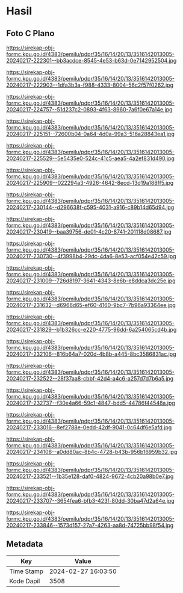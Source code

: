 # Hasil

## Foto C Plano

https://sirekap-obj-formc.kpu.go.id/4383/pemilu/pdpr/35/16/14/20/13/3516142013005-20240217-222301--bb3acdce-8545-4e53-b63d-0e7142952504.jpg

https://sirekap-obj-formc.kpu.go.id/4383/pemilu/pdpr/35/16/14/20/13/3516142013005-20240217-222903--1dfa3b3a-f988-4333-8004-56c2f57f0262.jpg

https://sirekap-obj-formc.kpu.go.id/4383/pemilu/pdpr/35/16/14/20/13/3516142013005-20240217-224757--51d237c2-0893-4f63-8960-7a6f0e67a14e.jpg

https://sirekap-obj-formc.kpu.go.id/4383/pemilu/pdpr/35/16/14/20/13/3516142013005-20240217-225151--72600b04-0a64-4d0a-99a3-516a28843ea1.jpg

https://sirekap-obj-formc.kpu.go.id/4383/pemilu/pdpr/35/16/14/20/13/3516142013005-20240217-225529--5e5435e0-524c-41c5-aea5-4a2ef831d490.jpg

https://sirekap-obj-formc.kpu.go.id/4383/pemilu/pdpr/35/16/14/20/13/3516142013005-20240217-225909--022294a3-4926-4642-8ecd-13d19a188ff5.jpg

https://sirekap-obj-formc.kpu.go.id/4383/pemilu/pdpr/35/16/14/20/13/3516142013005-20240217-230144--d296638f-c595-4031-a916-c89b14d65d94.jpg

https://sirekap-obj-formc.kpu.go.id/4383/pemilu/pdpr/35/16/14/20/13/3516142013005-20240217-230419--baa39756-de01-4c20-8741-201118d08687.jpg

https://sirekap-obj-formc.kpu.go.id/4383/pemilu/pdpr/35/16/14/20/13/3516142013005-20240217-230730--4f3998b4-29dc-4da6-8e53-acf054e42c59.jpg

https://sirekap-obj-formc.kpu.go.id/4383/pemilu/pdpr/35/16/14/20/13/3516142013005-20240217-231009--726d8197-3641-4343-8e6b-e8ddca3dc25e.jpg

https://sirekap-obj-formc.kpu.go.id/4383/pemilu/pdpr/35/16/14/20/13/3516142013005-20240217-231632--d6966d65-ef60-4160-9bc7-7b96a93364ee.jpg

https://sirekap-obj-formc.kpu.go.id/4383/pemilu/pdpr/35/16/14/20/13/3516142013005-20240217-231829--b1b326cc-e220-4775-96dd-6a254065cd4b.jpg

https://sirekap-obj-formc.kpu.go.id/4383/pemilu/pdpr/35/16/14/20/13/3516142013005-20240217-232106--816b64a7-020d-4b8b-a445-8bc3586831ac.jpg

https://sirekap-obj-formc.kpu.go.id/4383/pemilu/pdpr/35/16/14/20/13/3516142013005-20240217-232522--28f37aa8-cbbf-42d4-a4c6-a257d7d7b6a5.jpg

https://sirekap-obj-formc.kpu.go.id/4383/pemilu/pdpr/35/16/14/20/13/3516142013005-20240217-232737--f30e4a66-59c1-4847-bdd5-44786f44548a.jpg

https://sirekap-obj-formc.kpu.go.id/4383/pemilu/pdpr/35/16/14/20/13/3516142013005-20240217-233016--8ef2788e-0edd-42df-9041-0c64df6e5afd.jpg

https://sirekap-obj-formc.kpu.go.id/4383/pemilu/pdpr/35/16/14/20/13/3516142013005-20240217-234108--a0dd80ac-8b4c-4728-b43b-956b16959b32.jpg

https://sirekap-obj-formc.kpu.go.id/4383/pemilu/pdpr/35/16/14/20/13/3516142013005-20240217-233521--1b35e128-daf0-4824-9672-4cb20a98b0e7.jpg

https://sirekap-obj-formc.kpu.go.id/4383/pemilu/pdpr/35/16/14/20/13/3516142013005-20240217-233707--3654fea6-bfb3-423f-80dd-30ba47d2a64e.jpg

https://sirekap-obj-formc.kpu.go.id/4383/pemilu/pdpr/35/16/14/20/13/3516142013005-20240217-233846--1573d157-27a7-4263-aa8d-74725bb98f54.jpg


## Metadata

| Key        | Value               |
| ---------- | ------------------- |
| Time Stamp | 2024-02-27 16:03:50 |
| Kode Dapil | 3508                |



